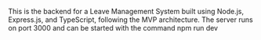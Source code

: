 This is the backend for a Leave Management System built using Node.js, Express.js, and TypeScript, following the MVP architecture. The server runs on port 3000 and can be started with the command npm run dev
